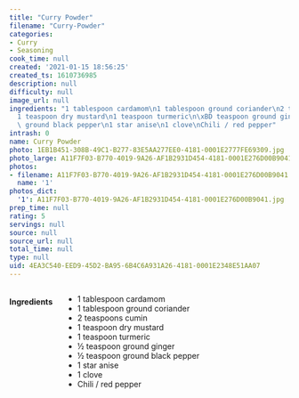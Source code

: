 ```yaml
---
title: "Curry Powder"
filename: "Curry-Powder"
categories:
- Curry
- Seasoning
cook_time: null
created: '2021-01-15 18:56:25'
created_ts: 1610736985
description: null
difficulty: null
image_url: null
ingredients: "1 tablespoon cardamom\n1 tablespoon ground coriander\n2 teaspoons cumin\n\
  1 teaspoon dry mustard\n1 teaspoon turmeric\n\xBD teaspoon ground ginger\n\xBD teaspoon\
  \ ground black pepper\n1 star anise\n1 clove\nChili / red pepper"
intrash: 0
name: Curry Powder
photo: 1EB1B451-308B-49C1-B277-83E5AA277EE0-4181-0001E2777FE69309.jpg
photo_large: A11F7F03-B770-4019-9A26-AF1B2931D454-4181-0001E276D00B9041.jpg
photos:
- filename: A11F7F03-B770-4019-9A26-AF1B2931D454-4181-0001E276D00B9041.jpg
  name: '1'
photos_dict:
  '1': A11F7F03-B770-4019-9A26-AF1B2931D454-4181-0001E276D00B9041.jpg
prep_time: null
rating: 5
servings: null
source: null
source_url: null
total_time: null
type: null
uid: 4EA3C540-EED9-45D2-BA95-6B4C6A931A26-4181-0001E2348E51AA07
---
```

<div class="large-8 medium-7 columns" id="writeup">	</div><!-- #writeup -->
</div><!-- #row-one -->
<div class="row" id="row-two">	<div class="medium-4 small-5 columns"><h4 id="ingredients">Ingredients</h4><div class="box box-ingredients content"><ul>
<li>1 tablespoon cardamom</li>
<li>1 tablespoon ground coriander</li>
<li>2 teaspoons cumin</li>
<li>1 teaspoon dry mustard</li>
<li>1 teaspoon turmeric</li>
<li>½ teaspoon ground ginger</li>
<li>½ teaspoon ground black pepper</li>
<li>1 star anise</li>
<li>1 clove</li>
<li>Chili / red pepper</li>
</ul>
</div>	</div>	<div class="medium-6 small-7 columns">	</div>